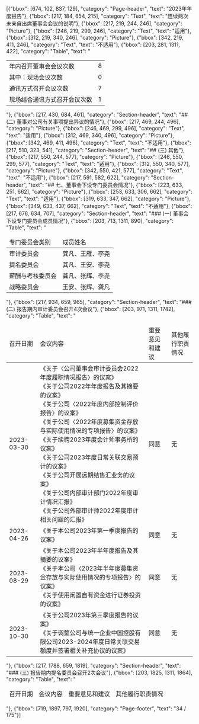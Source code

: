 [{"bbox": [674, 102, 837, 129], "category": "Page-header", "text": "2023年年度报告"}, {"bbox": [217, 184, 654, 215], "category": "Text", "text": "连续两次未亲自出席董事会会议的说明"}, {"bbox": [217, 219, 244, 246], "category": "Picture"}, {"bbox": [246, 219, 299, 246], "category": "Text", "text": "适用"}, {"bbox": [312, 219, 340, 246], "category": "Picture"}, {"bbox": [342, 219, 411, 246], "category": "Text", "text": "不适用"}, {"bbox": [203, 281, 1311, 422], "category": "Table", "text": "<table><tr><td>年内召开董事会会议次数</td><td>8</td></tr><tr><td>其中：现场会议次数</td><td>0</td></tr><tr><td>通讯方式召开会议次数</td><td>7</td></tr><tr><td>现场结合通讯方式召开会议次数</td><td>1</td></tr></table>"}, {"bbox": [217, 430, 684, 461], "category": "Section-header", "text": "## (二) 董事对公司有关事项提出异议的情况"}, {"bbox": [217, 469, 244, 496], "category": "Picture"}, {"bbox": [246, 469, 299, 496], "category": "Text", "text": "适用"}, {"bbox": [312, 469, 340, 496], "category": "Picture"}, {"bbox": [342, 469, 411, 496], "category": "Text", "text": "不适用"}, {"bbox": [217, 510, 323, 541], "category": "Section-header", "text": "## (三) 其他"}, {"bbox": [217, 550, 244, 577], "category": "Picture"}, {"bbox": [246, 550, 299, 577], "category": "Text", "text": "适用"}, {"bbox": [312, 550, 340, 577], "category": "Picture"}, {"bbox": [342, 550, 421, 577], "category": "Text", "text": "不适用"}, {"bbox": [217, 591, 582, 622], "category": "Section-header", "text": "## 七、董事会下设专门委员会情况"}, {"bbox": [223, 633, 251, 662], "category": "Picture"}, {"bbox": [253, 633, 306, 662], "category": "Text", "text": "适用"}, {"bbox": [319, 633, 347, 662], "category": "Picture"}, {"bbox": [349, 633, 437, 662], "category": "Text", "text": "不适用"}, {"bbox": [217, 676, 634, 707], "category": "Section-header", "text": "### (一) 董事会下设专门委员会成员情况"}, {"bbox": [203, 713, 1311, 890], "category": "Table", "text": "<table><thead><tr><td>专门委员会类别</td><td>成员姓名</td></tr></thead><tbody><tr><td>审计委员会</td><td>龚凡、王雁、李尧</td></tr><tr><td>提名委员会</td><td>龚凡、王安、李尧</td></tr><tr><td>薪酬与考核委员会</td><td>龚凡、张辉、李尧</td></tr><tr><td>战略委员会</td><td>王安、张辉、龚凡</td></tr></tbody></table>"}, {"bbox": [217, 934, 659, 965], "category": "Section-header", "text": "### (二) 报告期内审计委员会召开4次会议"}, {"bbox": [203, 971, 1311, 1742], "category": "Table", "text": "<table><thead><tr><td>召开日期</td><td>会议内容</td><td>重要意见和建议</td><td>其他履行职责情况</td></tr></thead><tbody><tr><td>2023-03-30</td><td>《关于〈公司董事会审计委员会2022年度履职情况报告〉的议案》<br/>《关于公司2022年年度报告及其摘要的议案》<br/>《关于公司〈2022年度内部控制评价报告〉的议案》<br/>《关于公司〈2022年度募集资金存放与实际使用情况的专项报告〉的议案》<br/>《关于续聘2023年度会计师事务所的议案》<br/>《关于公司2023年度日常关联交易预计的议案》<br/>《关于公司开展远期结售汇业务的议案》<br/>《关于公司内部审计部门2022年度审计情况汇报》<br/>《关于公司外部审计师2022年度审计相关问题的汇报》</td><td>同意</td><td>无</td></tr><tr><td>2023-04-26</td><td>《关于本公司2023年第一季度报告的议案》</td><td>同意</td><td>无</td></tr><tr><td>2023-08-29</td><td>《关于本公司2023年半年度报告及其摘要的议案》<br/>《关于本公司〈2023年半年度募集资金存放与实际使用情况的专项报告〉的议案》<br/>《关于使用闲置自有资金进行证券投资的议案》</td><td>同意</td><td>无</td></tr><tr><td>2023-10-30</td><td>《关于公司2023年第三季度报告的议案》<br/>《关于调整公司与统一企业中国控股有限公司2023-2024年度日常关联交易额度并签署相关补充协议的议案》</td><td>同意</td><td>无</td></tr></tbody></table>"}, {"bbox": [217, 1788, 659, 1819], "category": "Section-header", "text": "### (三) 报告期内提名委员会召开2次会议"}, {"bbox": [203, 1825, 1311, 1864], "category": "Table", "text": "<table><thead><tr><td>召开日期</td><td>会议内容</td><td>重要意见和建议</td><td>其他履行职责情况</td></tr></thead></table>"}, {"bbox": [719, 1897, 797, 1920], "category": "Page-footer", "text": "34 / 175"}]